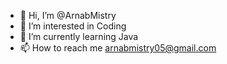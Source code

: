 - 👋 Hi, I’m @ArnabMistry
- 👀 I’m interested in Coding
- 🌱 I’m currently learning Java
- 📫 How to reach me arnabmistry05@gmail.com

<!---
ArnabMistry/ArnabMistry is a ✨ special ✨ repository because its `README.md` (this file) appears on your GitHub profile.
You can click the Preview link to take a look at your changes.
--->
